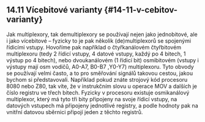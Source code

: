 ## 14.11 Vícebitové varianty {#14-11-v-cebitov-varianty}

Jak multiplexory, tak demultiplexory se používají nejen jako jednobitové, ale i jako vícebitové – fyzicky to je pak několik (de)multiplexorů se spojenými řídicími vstupy. Hovoříme pak například o čtyřkanálovém čtyřbitovém multiplexoru (tedy 2 řídicí vstupy, 4 datové vstupy, každý po 4 bitech, 1 výstup po 4 bitech), nebo dvoukanálovém (1 řídicí bit) osmibitovém (vstupy i výstupy mají osm vodičů, A0-A7, B0-B7 ,Y0-Y7) multiplexoru. Tyto obvody se používají velmi často, a to pro směřování signálů takovou cestou, jakou bychom si představovali. Například pokud znáte strojový kód procesoru 8080 nebo Z80, tak víte, že v instrukčním slovu u operace MOV a dalších je číslo registru ve třech bitech. Fyzicky v procesoru existuje osmikanálový multiplexor, který má tyto tři bity připojeny na svoje řídicí vstupy, na datových vstupech má připojeny jednotlivé registry, a podle hodnoty pak na vnitřní datovou sběrnici připojí jeden z těchto registrů.
